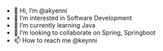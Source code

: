 - 👋 Hi, I’m @akyenni
- 👀 I’m interested in Software Development
- 🌱 I’m currently learning Java
- 💞️ I’m looking to collaborate on Spring, Springboot
- 📫 How to reach me @keynni

<!---
akyenni/akyenni is a ✨ special ✨ repository because its `README.md` (this file) appears on your GitHub profile.
You can click the Preview link to take a look at your changes.
--->
